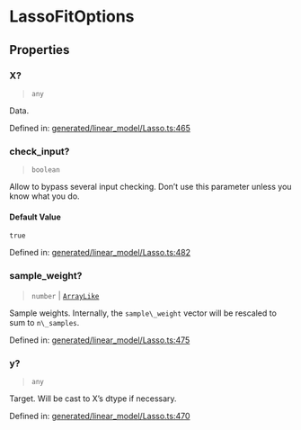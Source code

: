 # LassoFitOptions

## Properties

### X?

> `any`

Data.

Defined in:  [generated/linear\_model/Lasso.ts:465](https://github.com/transitive-bullshit/scikit-learn-ts/blob/b59c1ff/packages/sklearn/src/generated/linear_model/Lasso.ts#L465)

### check\_input?

> `boolean`

Allow to bypass several input checking. Don’t use this parameter unless you know what you do.

#### Default Value

`true`

Defined in:  [generated/linear\_model/Lasso.ts:482](https://github.com/transitive-bullshit/scikit-learn-ts/blob/b59c1ff/packages/sklearn/src/generated/linear_model/Lasso.ts#L482)

### sample\_weight?

> `number` \| [`ArrayLike`](../types/ArrayLike.md)

Sample weights. Internally, the `sample\_weight` vector will be rescaled to sum to `n\_samples`.

Defined in:  [generated/linear\_model/Lasso.ts:475](https://github.com/transitive-bullshit/scikit-learn-ts/blob/b59c1ff/packages/sklearn/src/generated/linear_model/Lasso.ts#L475)

### y?

> `any`

Target. Will be cast to X’s dtype if necessary.

Defined in:  [generated/linear\_model/Lasso.ts:470](https://github.com/transitive-bullshit/scikit-learn-ts/blob/b59c1ff/packages/sklearn/src/generated/linear_model/Lasso.ts#L470)
